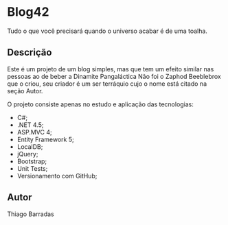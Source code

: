 # Blog42
Tudo o que você precisará quando o universo acabar é de uma toalha.

## Descrição 
Este é um projeto de um blog simples, mas que tem um efeito similar nas pessoas ao de beber a Dinamite Pangaláctica
Não foi o Zaphod Beeblebrox que o criou, seu criador é um ser terráquio cujo o nome está citado na seção Autor.

O projeto consiste apenas no estudo e aplicação das tecnologias:
- C#;
- .NET 4.5;
- ASP.MVC 4;
- Entity Framework 5;
- LocalDB;
- jQuery;
- Bootstrap;
- Unit Tests;
- Versionamento com GitHub;

## Autor
Thiago Barradas
